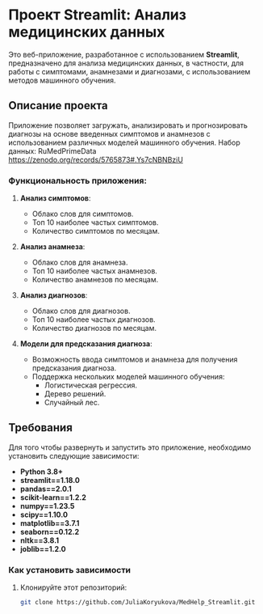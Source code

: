 # Проект Streamlit: Анализ медицинских данных

Это веб-приложение, разработанное с использованием **Streamlit**, предназначено для анализа медицинских данных, в частности, для работы с симптомами, анамнезами и диагнозами, с использованием методов машинного обучения.

## Описание проекта

Приложение позволяет загружать, анализировать и прогнозировать диагнозы на основе введенных симптомов и анамнезов с использованием различных моделей машинного обучения.
Набор данных: RuMedPrimeData https://zenodo.org/records/5765873#.Ys7cNBNBziU

### Функциональность приложения:
1. **Анализ симптомов**:
   - Облако слов для симптомов.
   - Топ 10 наиболее частых симптомов.
   - Количество симптомов по месяцам.

2. **Анализ анамнеза**:
   - Облако слов для анамнеза.
   - Топ 10 наиболее частых анамнезов.
   - Количество анамнезов по месяцам.

3. **Анализ диагнозов**:
   - Облако слов для диагнозов.
   - Топ 10 наиболее частых диагнозов.
   - Количество диагнозов по месяцам.

4. **Модели для предсказания диагноза**:
   - Возможность ввода симптомов и анамнеза для получения предсказания диагноза.
   - Поддержка нескольких моделей машинного обучения:
     - Логистическая регрессия.
     - Дерево решений.
     - Случайный лес.

## Требования

Для того чтобы развернуть и запустить это приложение, необходимо установить следующие зависимости:

- **Python 3.8+**
- **streamlit==1.18.0**
- **pandas==2.0.1**
- **scikit-learn==1.2.2**
- **numpy==1.23.5**
- **scipy==1.10.0**
- **matplotlib==3.7.1**
- **seaborn==0.12.2**
- **nltk==3.8.1**
- **joblib==1.2.0**

### Как установить зависимости

1. Клонируйте этот репозиторий:
   
   ```bash
   git clone https://github.com/JuliaKoryukova/MedHelp_Streamlit.git
